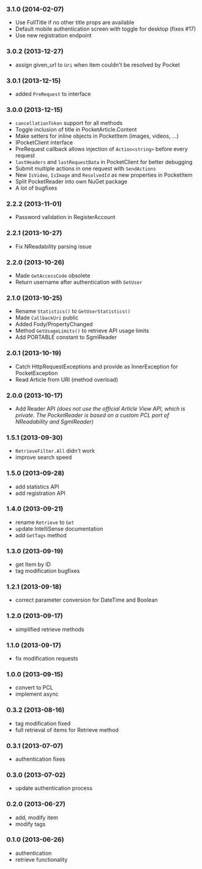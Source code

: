 ### 3.1.0 (2014-02-07)

- Use FullTitle if no other title props are available
- Default mobile authentication screen with toggle for desktop (fixes #17)
- Use new registration endpoint

### 3.0.2 (2013-12-27)

- assign given_url to `Uri` when item couldn't be resolved by Pocket

### 3.0.1 (2013-12-15)

- added `PreRequest` to interface

### 3.0.0 (2013-12-15)

- `cancellationToken` support for all methods
- Toggle inclusion of title in PocketArticle.Content
- Make setters for inline objects in PocketItem (images, videos, ...)
- IPocketClient interface
- PreRequest callback allows injection of `Action<string>` before every request
- `lastHeaders` and `lastRequestData` in PocketClient for better debugging
- Submit multiple actions in one request with `SendActions`
- New `IsVideo`, `IsImage` and `ResolvedId` as new properties in PocketItem
- Split PocketReader into own NuGet package
- A lot of bugfixes

### 2.2.2 (2013-11-01)

- Password validation in RegisterAccount

### 2.2.1 (2013-10-27)

- Fix NReadability parsing issue

### 2.2.0 (2013-10-26)

- Made `GetAccessCode` obsolete
- Return username after authentication with `GetUser`

### 2.1.0 (2013-10-25)

- Rename `Statistics()` to `GetUserStatistics()`
- Made `CallbackUri` public
- Added Fody/PropertyChanged
- Method `GetUsageLimits()` to retrieve API usage limits
- Add PORTABLE constant to SgmlReader 

### 2.0.1 (2013-10-19)

- Catch HttpRequestExceptions and provide as InnerException for PocketException
- Read Article from URI (method overload)

### 2.0.0 (2013-10-17)

- Add Reader API _(does not use the official Article View API, which is private. The PocketReader is based on a custom PCL port of NReadability and SgmlReader)_

### 1.5.1 (2013-09-30) 

- `RetrieveFilter.All` didn't work
- improve search speed

### 1.5.0 (2013-09-28) 

- add statistics API
- add registration API

### 1.4.0 (2013-09-21) 

- rename `Retrieve` to `Get`
- update IntelliSense documentation
- add `GetTags` method

### 1.3.0 (2013-09-19) 

- get Item by ID 
- tag modification bugfixes

### 1.2.1 (2013-09-18) 

- correct parameter conversion for DateTime and Boolean

### 1.2.0 (2013-09-17) 

- simplified retrieve methods

### 1.1.0 (2013-09-17) 

- fix modification requests

### 1.0.0 (2013-09-15) 

- convert to PCL 
- implement async

### 0.3.2 (2013-08-16) 

- tag modification fixed
- full retrieval of items for Retrieve method

### 0.3.1 (2013-07-07) 

- authentication fixes

### 0.3.0 (2013-07-02) 

- update authentication process 

### 0.2.0 (2013-06-27) 

- add, modify item
- modify tags

### 0.1.0 (2013-06-26) 

- authentication 
- retrieve functionality
